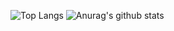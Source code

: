 ![Top Langs](https://github-readme-stats.vercel.app/api/top-langs/?username=legende11)
![Anurag's github stats](https://github-readme-stats.vercel.app/api?username=legende11)

